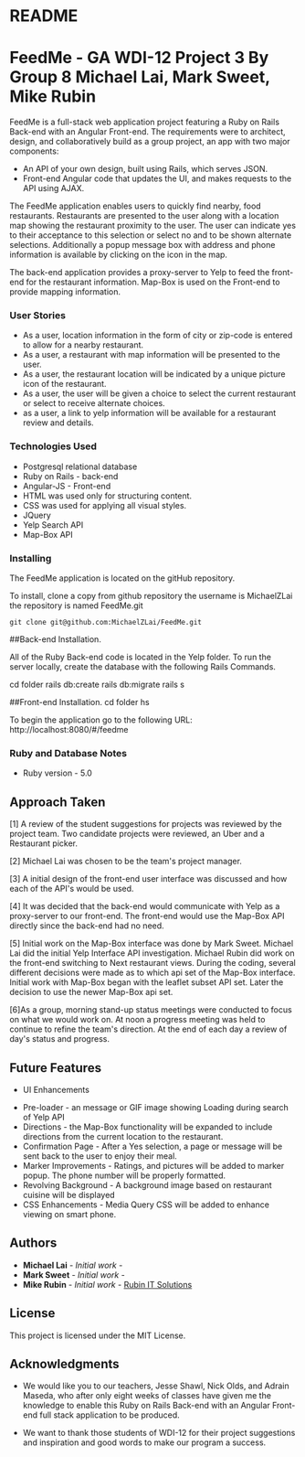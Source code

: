 # README


# FeedMe - GA WDI-12 Project 3 By Group 8 Michael Lai, Mark Sweet, Mike Rubin

FeedMe is a full-stack web application project featuring a Ruby on Rails Back-end with an Angular Front-end.  The requirements were to architect, design, and collaboratively build as a group project, an app with two major components:

* An API of your own design, built using Rails, which serves JSON.
* Front-end Angular code that updates the UI, and makes requests to the API using AJAX.

The FeedMe application enables users to quickly find nearby, food restaurants.  Restaurants are presented to the user along with a location map showing the restaurant proximity to the user.  The user can indicate yes to their acceptance to this selection or select no and to be shown alternate selections.  Additionally a popup message box with address and phone information is available by clicking on the icon in the map.

The back-end application provides a proxy-server to Yelp to feed the front-end for the restaurant information.  Map-Box is used on the Front-end to provide mapping information.



### User Stories

* As a user, location information in the form of city or zip-code is entered to allow for a nearby restaurant.
* As a user, a restaurant with map information will be presented to the user.
* As a user, the restaurant location will be indicated by a unique picture icon of the restaurant.
* As a user, the user will be given a choice to select the current restaurant or select to receive alternate choices.
* as a user, a link to yelp information will be available for a restaurant review and details.


### Technologies Used

* Postgresql relational database
* Ruby on Rails - back-end
* Angular-JS - Front-end
* HTML was used only for structuring content.
* CSS was used for applying all visual styles.
* JQuery
* Yelp Search API
* Map-Box API


### Installing

The FeedMe application is located on the gitHub repository.

To install, clone a copy from github repository the username is MichaelZLai the repository is named FeedMe.git
```
git clone git@github.com:MichaelZLai/FeedMe.git

```

##Back-end Installation.

All of the Ruby Back-end code is located in the Yelp folder.
To run the server locally, create the database with the following Rails Commands.

cd <YELP> folder
rails db:create
rails db:migrate
rails s

##Front-end Installation.
cd <FEEDME> folder
hs

To begin the application go to the following URL:
http://localhost:8080/#/feedme



### Ruby and Database Notes
* Ruby version - 5.0



## Approach Taken

[1] A review of the student suggestions for projects was reviewed by the project team.  Two candidate projects were reviewed, an Uber and a Restaurant picker.

[2] Michael Lai was chosen to be the team's project manager.

[3] A initial design of the front-end user interface was discussed and how each of the API's would be used.

[4] It was decided that the back-end would communicate with Yelp as a proxy-server to our front-end.  The front-end would use the Map-Box API directly since the back-end had no need.

[5] Initial work on the Map-Box interface was done by Mark Sweet.  Michael Lai did the initial Yelp Interface API investigation. Michael Rubin did work on the front-end switching to Next restaurant views.  During the coding, several different decisions were made as to which api set of the Map-Box interface.  Initial work with Map-Box began with the leaflet subset API set. Later the decision to use the newer Map-Box api set.

[6]As a group, morning stand-up status meetings were conducted to focus on what we would work on.  At noon a progress meeting was held to continue to refine the team's direction.  At the end of each day a review of day's status and progress.


## Future Features
* UI Enhancements
- Pre-loader - an message or GIF image showing Loading during search of Yelp API
- Directions - the Map-Box functionality will be expanded to include directions from the current location to the restaurant.
- Confirmation Page - After a Yes selection, a page or message will be sent back to the user to enjoy their meal.
- Marker Improvements - Ratings, and pictures will be added to marker popup. The phone number will be properly formatted.
- Revolving Background - A background image based on restaurant cuisine will be displayed
- CSS Enhancements - Media Query CSS will be added to enhance viewing on smart phone.



## Authors
* **Michael Lai** - *Initial work* -
* **Mark Sweet** - *Initial work* -
* **Mike Rubin** - *Initial work* - [Rubin IT Solutions](http://mike-rubin.com)


## License

This project is licensed under the MIT License.

## Acknowledgments

* We would like you to our teachers, Jesse Shawl, Nick Olds, and Adrain Maseda, who after only eight weeks of classes have given me the knowledge to enable this Ruby on Rails Back-end with an Angular Front-end full stack application to be produced.

* We want to thank those students of WDI-12 for their project suggestions and inspiration and good words to make our program a success.
